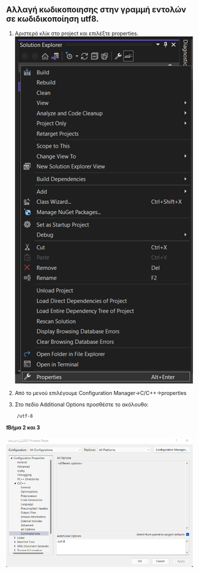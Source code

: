 <style>
    img
    {
        width:100%;
        height:20%;
    }
</style>


##  Αλλαγή κωδικοποιησης στην γραμμή εντολών σε κωδιδικοποίηση utf8.

1. Αριστερό κλίκ στο project και επιλέξτε properties.
    ![prjproperties.png](./vs_wxwidgets_src/encoding/project_properties.png)

2. Από το μενού επιλέγουμε Configuration Manager->C/C++->properties


3. Στο πεδίο Additional Options προσθέστε το ακόλουθο:


```
    /utf-8
```

**:exclamation:Βήμα 2 και 3**

![utf8vs.png](./vs_wxwidgets_src/encoding/add_encode.png)